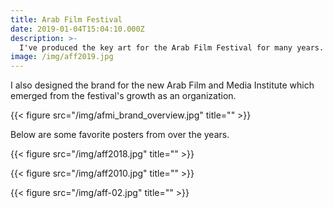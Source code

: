 ```yaml
---
title: Arab Film Festival
date: 2019-01-04T15:04:10.000Z
description: >-
  I've produced the key art for the Arab Film Festival for many years. This year's artwork explores the relationship between the objective gaze of the camera and the layered, subjective reality of the world it attepts to capture. Several films this year are from North African countries, so the traditional patterned tiles of the region formed the visual basis of the design.
image: /img/aff2019.jpg
---
```


I also designed the brand for the new Arab Film and Media Institute which emerged from the festival's growth as an organization.

{{< figure src="/img/afmi_brand_overview.jpg" title="" >}}

Below are some favorite posters from over the years.

{{< figure src="/img/aff2018.jpg" title="" >}}

{{< figure src="/img/aff2010.jpg" title="" >}}

{{< figure src="/img/aff-02.jpg" title="" >}}